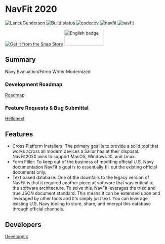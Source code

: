 # NavFit 2020 
[![LanceGundersen](https://circleci.com/gh/LanceGundersen/navfit2020/tree/prod.svg?style=svg)](https://circleci.com/gh/LanceGundersen/navfit2020) [![Build status](https://ci.appveyor.com/api/projects/status/k5n4xuovwrhuivev/branch/prod?svg=true)](https://ci.appveyor.com/project/LanceGundersen/navfit2020/branch/prod)
 [![codecov](https://codecov.io/gh/LanceGundersen/navfit2020/branch/prod/graph/badge.svg?token=VVJK9VORZ6)](https://codecov.io/gh/LanceGundersen/navfit2020)
[![navfit](https://snapcraft.io/navfit/badge.svg)](https://snapcraft.io/navfit)
[![navfit](https://snapcraft.io/navfit/trending.svg?name=0)](https://snapcraft.io/navfit)

[![Get it from the Snap Store](https://snapcraft.io/static/images/badges/en/snap-store-black.svg)](https://snapcraft.io/navfit)
<a href='//www.microsoft.com/store/apps/9NZLS2X62FNF?cid=storebadge&ocid=badge'><img src='https://developer.microsoft.com/store/badges/images/English_get_L.png' alt='English badge' style='width: 127px; height: 52px;'/></a>

## Summary

Navy Evaluation/Fitrep Writer Modernized

### Development Roadmap
[Roadmap](https://github.com/LanceGundersen/navfit2020/wiki/Development-Roadmap)

### Feature Requests & Bug Submittal
[Hellonext](https://navfit.hellonext.co/)

## Features

- Cross Platform Installers: The primary goal is to provide a solid tool that works across all modern devices a Sailor has at their disposal. NavFit2020 aims to support MacOS, Windows 10, and Linux.
- Form Filler: To keep out of the business of modifing official U.S. Navy documentation NavFit's goal is to essentially fill out the existing official documents only.
- Text based database: One of the downfalls to the legacy version of NavFit is that it required another piece of software that was critical to the software architecture. To solve this, NavFit leverages the tried and true JSON document standard. This means it can be extended upon and leveraged by other tools and it's simply just text. You can leverage existing U.S. Navy tooling to store, share, and encrypt this database through official channels.

## Developers
[Developers](https://github.com/LanceGundersen/navfit2020/wiki/Developers)
